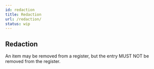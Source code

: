 ```yaml
---
id: redaction
title: Redaction
url: /redaction/
status: wip
---
```


## Redaction

An item may be removed from a register, but the entry MUST NOT be removed from the register.


